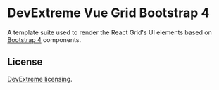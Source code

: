 # DevExtreme Vue Grid Bootstrap 4

A template suite used to render the React Grid's UI elements based on [Bootstrap 4](http://getbootstrap.com/) components.

## License

[DevExtreme licensing](https://js.devexpress.com/licensing/).
